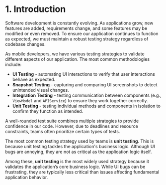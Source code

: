 # 1. Introduction

Software development is constantly evolving. As applications grow, new features are added, requirements change, and some features may be modified or even removed. To ensure our application continues to function as expected, we must maintain a robust testing strategy regardless of codebase changes.

As mobile developers, we have various testing strategies to validate different aspects of our application. The most common methodologies include:

- **UI Testing** - automating UI interactions to verify that user interactions behave as expected.
- **Snapshot Testing** - capturing and comparing UI screenshots to detect unintended visual changes.
- **Integration Testing** - testing communication between components (e.g., `ViewModel` and `APIService`) to ensure they work together correctly.
- **Unit Testing** - testing individual methods and components in isolation to confirm they function as intended.

A well-rounded test suite combines multiple strategies to provide confidence in our code. However, due to deadlines and resource constraints, teams often prioritize certain types of tests.

The most common testing strategy used by teams is **unit testing**. This is because unit testing tackles the application's business logic. Although UI bugs are annoying, they are not as critical as the application logic itself.

Among these, **unit testing** is the most widely used strategy because it validates the application’s core business logic. While UI bugs can be frustrating, they are typically less critical than issues affecting fundamental application behavior.